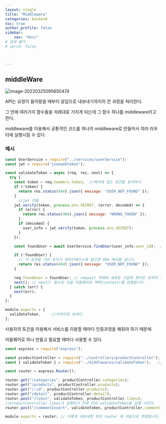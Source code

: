 ```yaml
---
layout: single
title: "Middleware"
categories: backend
toc: true
author_profile: false
sidebar:
    nav: "docs"
# 검색 불가
# serch: false 



---
```




## middleWare



![image-20220325095650474](../images/2022-03-25-backend03/image-20220325095650474.png)

API는 요청이 들어왔을 때부터 응답으로 내보내기까지의 전 과정을 처리한다. 

그 안에 여러가지 함수들을 차례대로 거치게 되는데 그 함수 하나를 middleware라고 한다.

middleware를 이용해서 공통적인 코드를 하나의 middleware로 만들어서 여러 라우터에 실행시킬 수 있다.



### 예시

```javascript
const UserService = require("../services/userService");
const jwt = require("jsonwebtoken");

const validateToken = async (req, res, next) => {
  try {
    const token = req.headers.token;  //헤더에 있는 토큰을 읽어와서 
    if (!token) {
      return res.status(404).json({ message: "USER_NOT_FOUND" });
    }
      //jwt 키를 
    jwt.verify(token, process.env.SECRET, (error, decoded) => {
      if (error) {
        return res.status(400).json({ message: "WRONG_TOKEN" });   
      }
      if (decoded) {
        user_info = jwt.verify(token, process.env.SECRET);
      }
    });

    const foundUser = await UserService.findUser(user_info.user_id);  //db에서 이용자가 있는지 확인한다.

    if (!foundUser) {
      // 이 토큰을 가진 유저가 데이터베이스에 없으면 404 에러를 냅니다.
      return res.status(404).json({ message: "USER_NOT_FOUND" });
    }

    req.foundUser = foundUser; // request 객체에 새로운 키값에 찾아진 유저의 정보를 할당하고
    next(); // next() 함수로 다음 미들웨어로 맥락(context)를 연결합니다.
  } catch (err) {
    next(err);
  }
};

module.exports = {
  validateToken,     //라우터로 보낸다.
};

```



사용자의 토큰을 이용해서 서비스를 이용할 때마다 인증과정을 해줘야 하기 때문에 

미들웨어로 하나 만들고 필요할 때마다 사용할 수 있다. 

```javascript
const express = require("express");

const productController = require("../controllers/productController");
const { validateToken } = require("../middlewares/validateToken");   //validateToken 미들웨어를 불러어서

const router = express.Router();

router.get("/categories", productController.categories);
router.get("/products", productController.products);
router.get("/:id", productController.products);
router.get("/detail", productController.detail);
router.post("/likes", validateToken, productController.likes);   
//productController.likes가 실행되기 전에 먼저 validateToken을 실행 시킨다.
router.post("/commentInsert", validateToken, productController.commentInsert);

module.exports = router; // 이렇게 내보내면 부모 router 에 자동으로 연결됩니다.
```



